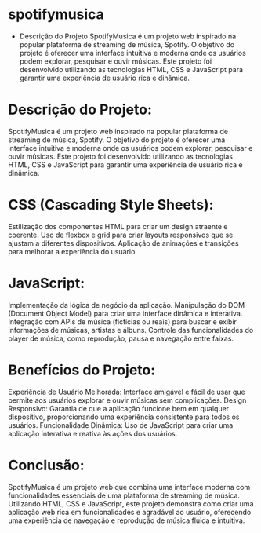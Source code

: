 # spotifymusica
- Descrição do Projeto
SpotifyMusica é um projeto web inspirado na popular plataforma de streaming de música, Spotify. O objetivo do projeto é oferecer uma interface intuitiva e moderna onde os usuários podem explorar, pesquisar e ouvir músicas. Este projeto foi desenvolvido utilizando as tecnologias HTML, CSS e JavaScript para garantir uma experiência de usuário rica e dinâmica.

# Descrição do Projeto:
SpotifyMusica é um projeto web inspirado na popular plataforma de streaming de música, Spotify. O objetivo do projeto é oferecer uma interface intuitiva e moderna onde os usuários podem explorar, pesquisar e ouvir músicas. Este projeto foi desenvolvido utilizando as tecnologias HTML, CSS e JavaScript para garantir uma experiência de usuário rica e dinâmica.

 # CSS (Cascading Style Sheets):
 Estilização dos componentes HTML para criar um design atraente e coerente.
Uso de flexbox e grid para criar layouts responsivos que se ajustam a diferentes dispositivos.
Aplicação de animações e transições para melhorar a experiência do usuário.

# JavaScript:
Implementação da lógica de negócio da aplicação.
Manipulação do DOM (Document Object Model) para criar uma interface dinâmica e interativa.
Integração com APIs de música (fictícias ou reais) para buscar e exibir informações de músicas, artistas e álbuns.
Controle das funcionalidades do player de música, como reprodução, pausa e navegação entre faixas.

# Benefícios do Projeto:
Experiência de Usuário Melhorada: Interface amigável e fácil de usar que permite aos usuários explorar e ouvir músicas sem complicações.
Design Responsivo: Garantia de que a aplicação funcione bem em qualquer dispositivo, proporcionando uma experiência consistente para todos os usuários.
Funcionalidade Dinâmica: Uso de JavaScript para criar uma aplicação interativa e reativa às ações dos usuários.

# Conclusão:
SpotifyMusica é um projeto web que combina uma interface moderna com funcionalidades essenciais de uma plataforma de streaming de música. Utilizando HTML, CSS e JavaScript, este projeto demonstra como criar uma aplicação web rica em funcionalidades e agradável ao usuário, oferecendo uma experiência de navegação e reprodução de música fluida e intuitiva.
